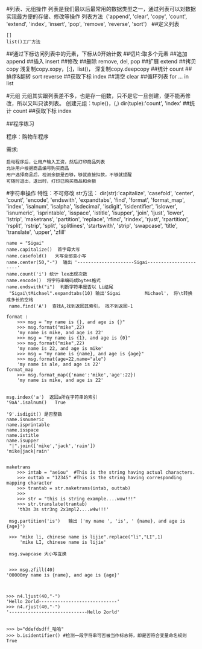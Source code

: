 #列表、元组操作
列表是我们最以后最常用的数据类型之一，通过列表可以对数据实现最方便的存储、修改等操作
列表方法（'append', 'clear', 'copy', 'count', 'extend', 'index', 'insert', 'pop', 'remove', 'reverse', 'sort'）
##定义列表
```
[]
list()工厂方法
```
##通过下标访问列表中的元素，下标从0开始计数
##切片:取多个元素
##追加
append
##插入
insert
##修改
##删除
remove, del, pop
##扩展
extend
##拷贝
copy
浅复制copy.xopy，[:]，list()，
深复制copy.deepcopy
##统计
count
##排序&翻转
sort
reverse
##获取下标
index
##清空
clear
##循环列表
for ... in list

#元组
元组其实跟列表差不多，也是存一组数，只不是它一旦创建，便不能再修改，所以又叫只读列表。
创建元组：tuple()，(,)
dir(tuple):'count', 'index'
##统计
count
##获取下标
index

##程序练习

程序：购物车程序

需求:

```
启动程序后，让用户输入工资，然后打印商品列表
允许用户根据商品编号购买商品
用户选择商品后，检测余额是否够，够就直接扣款，不够就提醒
可随时退出，退出时，打印已购买商品和余额
```
#字符串操作
特性：不可修改
str方法：
dir(str):'capitalize', 'casefold', 'center', 'count', 'encode', 'endswith', 'expandtabs', 'find', 'format', 'format_map', 'index', 'isalnum', 'isalpha', 'isdecimal', 'isdigit', 'isidentifier', 'islower', 'isnumeric', 'isprintable', 'isspace', 'istitle', 'isupper', 'join', 'ljust', 'lower', 'lstrip', 'maketrans', 'partition', 'replace', 'rfind', 'rindex', 'rjust', 'rpartition', 'rsplit', 'rstrip', 'split', 'splitlines', 'startswith', 'strip', 'swapcase', 'title', 'translate', 'upper', 'zfill'
```
name = "Sigai"
name.capitalize()  首字母大写
name.casefold()   大写全部变小写
name.center(50,"-")  输出 '---------------------Sigai----------------------'
name.count('i') 统计 lex出现次数
name.encode()  将字符串编码成bytes格式
name.endswith("i")  判断字符串是否以 Li结尾
 "Sigai\tMichael".expandtabs(10) 输出'Sigai         Michael'， 将\t转换成多长的空格
 name.find('A')  查找A,找到返回其索引， 找不到返回-1

format :
    >>> msg = "my name is {}, and age is {}"
    >>> msg.format("mike",22)
    'my name is mike, and age is 22'
    >>> msg = "my name is {1}, and age is {0}"
    >>> msg.format("mike",22)
    'my name is 22, and age is mike'
    >>> msg = "my name is {name}, and age is {age}"
    >>> msg.format(age=22,name="ale")
    'my name is ale, and age is 22'
format_map
    >>> msg.format_map({'name':'mike','age':22})
    'my name is mike, and age is 22'


msg.index('a')  返回a所在字符串的索引
'9aA'.isalnum()   True

'9'.isdigit() 是否整数
name.isnumeric  
name.isprintable
name.isspace
name.istitle
name.isupper
 "|".join(['mike','jack','rain'])
'mike|jack|rain'


maketrans
    >>> intab = "aeiou"  #This is the string having actual characters.
    >>> outtab = "12345" #This is the string having corresponding mapping character
    >>> trantab = str.maketrans(intab, outtab)
    >>>
    >>> str = "this is string example....wow!!!"
    >>> str.translate(trantab)
    'th3s 3s str3ng 2x1mpl2....w4w!!!'

 msg.partition('is')   输出 ('my name ', 'is', ' {name}, and age is {age}')

 >>> "mike li, chinese name is lijie".replace("li","LI",1)
     'mike LI, chinese name is lijie'

 msg.swapcase 大小写互换


 >>> msg.zfill(40)
'00000my name is {name}, and age is {age}'



>>> n4.ljust(40,"-")
'Hello 2orld-----------------------------'
>>> n4.rjust(40,"-")
'-----------------------------Hello 2orld'


>>> b="ddefdsdff_哈哈"
>>> b.isidentifier() #检测一段字符串可否被当作标志符，即是否符合变量命名规则
True
```
